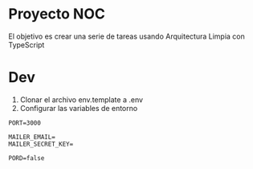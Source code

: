 # Proyecto NOC

El objetivo es crear una serie de tareas usando Arquitectura Limpia con TypeScript

# Dev
1. Clonar el archivo env.template a .env
2. Configurar las variables de entorno
```
PORT=3000

MAILER_EMAIL=
MAILER_SECRET_KEY=

PORD=false
```
